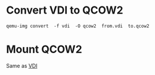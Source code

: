 Convert VDI to QCOW2
====================

    qemu-img convert  -f vdi  -O qcow2  from.vdi  to.qcow2



Mount QCOW2
===========

Same as [VDI](../virtualbox/mount-vdi.html)
